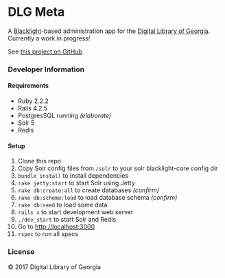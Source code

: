 # DLG Meta

A [Blacklight](https://github.com/projectblacklight/blacklight)-based administration app for the [Digital Library of Georgia](http://dlg.galileo.usg.edu/). Currently a work in progress!

See [this project on GitHub](https://github.com/GIL-GALILEO/dlg)

### Developer Information

#### Requirements
+ Ruby 2.2.2
+ Rails 4.2.5
+ PostgresSQL running *(elaborate)*
+ Solr 5
+ Redis

#### Setup
1. Clone this repo
2. Copy Solr config files from `/solr` to your solr blacklight-core config dir
3. `bundle install` to install dependencies 
4. `rake jetty:start` to start Solr using Jetty
5. `rake db:create:all` to create databases *(confirm)*
6. `rake db:schema:load` to load database schema *(confirm)*
7. `rake db:seed` to load some data
8. `rails s` to start development web server
9. `./dev_start` to start Solr and Redis
9. Go to [http://localhost:3000](localhost:3000)
10. `rspec` to run all specs

### License
© 2017 Digital Library of Georgia